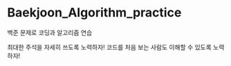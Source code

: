 # Baekjoon_Algorithm_practice
백준 문제로 코딩과 알고리즘 연습

최대한 주석을 자세히 쓰도록 노력하자!
코드를 처음 보는 사람도 이해할 수 있도록 노력하자!
